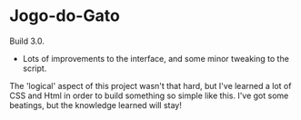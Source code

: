 # Jogo-do-Gato

Build 3.0.

- Lots of improvements to the interface, and some minor tweaking to the script.

The 'logical' aspect of this project wasn't that hard, but I've learned a lot of CSS and Html in order to build something so simple like this. I've got some beatings, but the knowledge learned will stay!
